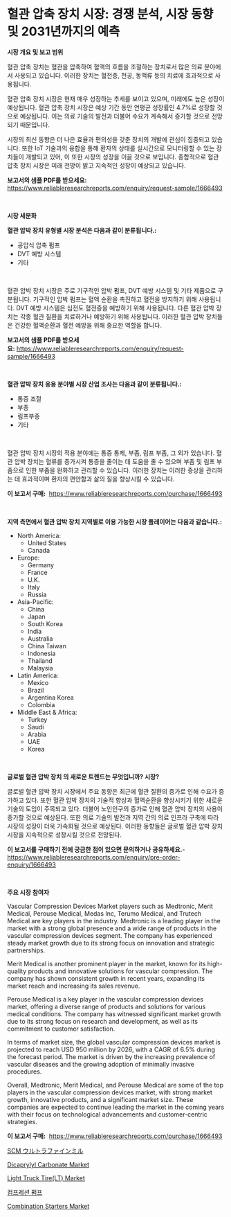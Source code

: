 <p><h1>혈관 압축 장치 시장: 경쟁 분석, 시장 동향 및 2031년까지의 예측</h1></p><p><strong>시장 개요 및 보고 범위</strong></p>
<p><p>혈관 압축 장치는 혈관을 압축하여 혈액의 흐름을 조절하는 장치로서 많은 의료 분야에서 사용되고 있습니다. 이러한 장치는 혈전증, 천공, 동맥류 등의 치료에 효과적으로 사용됩니다.</p><p>혈관 압축 장치 시장은 현재 매우 성장하는 추세를 보이고 있으며, 미래에도 높은 성장이 예상됩니다. 혈관 압축 장치 시장은 예상 기간 동안 연평균 성장률인 4.7%로 성장할 것으로 예상됩니다. 이는 의료 기술의 발전과 더불어 수요가 계속해서 증가할 것으로 전망되기 때문입니다.</p><p>시장의 최신 동향은 더 나은 효율과 편의성을 갖춘 장치의 개발에 관심이 집중되고 있습니다. 또한 IoT 기술과의 융합을 통해 환자의 상태를 실시간으로 모니터링할 수 있는 장치들이 개발되고 있어, 이 또한 시장의 성장을 이끌 것으로 보입니다. 종합적으로 혈관 압축 장치 시장은 미래 전망이 밝고 지속적인 성장이 예상되고 있습니다.</p></p>
<p><strong>보고서의 샘플 PDF를 받으세요:</strong> <a href="https://www.reliableresearchreports.com/enquiry/request-sample/1666493">https://www.reliableresearchreports.com/enquiry/request-sample/1666493</a></p>
<p>&nbsp;</p>
<p><strong>시장 세분화</strong></p>
<p><strong>혈관 압박 장치 유형별 시장 분석은 다음과 같이 분류됩니다.:</strong></p>
<p><ul><li>공압식 압축 펌프</li><li>DVT 예방 시스템</li><li>기타</li></ul></p>
<p>&nbsp;</p>
<p><p>혈관 압박 장치 시장은 주로 기구적인 압박 펌프, DVT 예방 시스템 및 기타 제품으로 구분됩니다. 기구적인 압박 펌프는 혈액 순환을 촉진하고 혈전을 방지하기 위해 사용됩니다. DVT 예방 시스템은 심전도 혈전증을 예방하기 위해 사용됩니다. 다른 혈관 압박 장치는 각종 혈관 질환을 치료하거나 예방하기 위해 사용됩니다. 이러한 혈관 압박 장치들은 건강한 혈액순환과 혈전 예방을 위해 중요한 역할을 합니다.</p></p>
<p><strong>보고서의 샘플 PDF를 받으세요:</strong>&nbsp;<a href="https://www.reliableresearchreports.com/enquiry/request-sample/1666493">https://www.reliableresearchreports.com/enquiry/request-sample/1666493</a></p>
<p>&nbsp;</p>
<p><strong> 혈관 압박 장치 응용 분야별 시장 산업 조사는 다음과 같이 분류됩니다.:</strong></p>
<p><ul><li>통증 조절</li><li>부종</li><li>림프부종</li><li>기타</li></ul></p>
<p>&nbsp;</p>
<p><p>혈관 압박 장치 시장의 적용 분야에는 통증 통제, 부좀, 림프 부좀, 그 외가 있습니다. 혈관 압박 장치는 혈류를 증가시켜 통증을 줄이는 데 도움을 줄 수 있으며 부좀 및 림프 부좀으로 인한 부좀을 완화하고 관리할 수 있습니다. 이러한 장치는 이러한 증상을 관리하는 데 효과적이며 환자의 편안함과 삶의 질을 향상시킬 수 있습니다.</p></p>
<p><strong>이 보고서 구매:</strong>&nbsp; <a href="https://www.reliableresearchreports.com/purchase/1666493">https://www.reliableresearchreports.com/purchase/1666493</a></p>
<p>&nbsp;</p>
<p><strong>지역 측면에서 혈관 압박 장치 지역별로 이용 가능한 시장 플레이어는 다음과 같습니다.:</strong></p>
<p><ul>
    <li>
        North America:
        <ul>
            <li>United States</li>
            <li>Canada</li>
        </ul>
    </li>
    <li>
        Europe:
        <ul>
            <li>Germany</li>
            <li>France</li>
            <li>U.K.</li>
            <li>Italy</li>
            <li>Russia</li>
        </ul>
    </li>
    <li>
        Asia-Pacific:
        <ul>
            <li>China</li>
            <li>Japan</li>
            <li>South Korea</li>
            <li>India</li>
            <li>Australia</li>
            <li>China Taiwan</li>
            <li>Indonesia</li>
            <li>Thailand</li>
            <li>Malaysia</li>
        </ul>
    </li>
    <li>
        Latin America:
        <ul>
            <li>Mexico</li>
            <li>Brazil</li>
            <li>Argentina Korea</li>
            <li>Colombia</li>
        </ul>
    </li>
    <li>
        Middle East & Africa:
        <ul>
            <li>Turkey</li>
            <li>Saudi</li>
            <li>Arabia</li>
            <li>UAE</li>
            <li>Korea</li>
        </ul>
    </li>
    </ul></p>
<p>&nbsp;</p>
<p><strong>글로벌 혈관 압박 장치 의 새로운 트렌드는 무엇입니까? 시장?</strong></p>
<p><p>글로벌 혈관 압박 장치 시장에서 주요 동향은 최근에 혈관 질환의 증가로 인해 수요가 증가하고 있다. 또한 혈관 압박 장치의 기술적 향상과 혈액순환을 향상시키기 위한 새로운 기술의 도입이 주목되고 있다. 더불어 노인인구의 증가로 인해 혈관 압박 장치의 사용이 증가할 것으로 예상된다. 또한 의료 기술의 발전과 지역 간의 의료 인프라 구축에 따라 시장의 성장이 더욱 가속화될 것으로 예상된다. 이러한 동향들은 글로벌 혈관 압박 장치 시장을 지속적으로 성장시킬 것으로 전망된다.</p></p>
<p><strong>이 보고서를 구매하기 전에 궁금한 점이 있으면 문의하거나 공유하세요.</strong>- <a href="https://www.reliableresearchreports.com/enquiry/pre-order-enquiry/1666493">https://www.reliableresearchreports.com/enquiry/pre-order-enquiry/1666493</a></p>
<p>&nbsp;</p>
<p><strong>주요 시장 참여자</strong></p>
<p><p>Vascular Compression Devices Market players such as Medtronic, Merit Medical, Perouse Medical, Medas Inc, Terumo Medical, and Trutech Medical are key players in the industry. Medtronic is a leading player in the market with a strong global presence and a wide range of products in the vascular compression devices segment. The company has experienced steady market growth due to its strong focus on innovation and strategic partnerships.</p><p>Merit Medical is another prominent player in the market, known for its high-quality products and innovative solutions for vascular compression. The company has shown consistent growth in recent years, expanding its market reach and increasing its sales revenue.</p><p>Perouse Medical is a key player in the vascular compression devices market, offering a diverse range of products and solutions for various medical conditions. The company has witnessed significant market growth due to its strong focus on research and development, as well as its commitment to customer satisfaction.</p><p>In terms of market size, the global vascular compression devices market is projected to reach USD 950 million by 2026, with a CAGR of 6.5% during the forecast period. The market is driven by the increasing prevalence of vascular diseases and the growing adoption of minimally invasive procedures.</p><p>Overall, Medtronic, Merit Medical, and Perouse Medical are some of the top players in the vascular compression devices market, with strong market growth, innovative products, and a significant market size. These companies are expected to continue leading the market in the coming years with their focus on technological advancements and customer-centric strategies.</p></p>
<p><strong>이 보고서 구매:</strong>&nbsp;&nbsp;<a href="https://www.reliableresearchreports.com/purchase/1666493">https://www.reliableresearchreports.com/purchase/1666493</a></p>
<p><p><a href="https://github.com/hilmi-2a/Market-Research-Report-List-1/blob/main/120415815111.md">SCM ウルトラファインミル</a></p><p><a href="https://flame-sidecar-702.notion.site/Dicaprylyl-Carbonate-Market-Research-Report-Forecasted-for-Period-from-2024-2031-by-Market-Type--eae4b9b0a82449b88331078efe86f3a9">Dicaprylyl Carbonate Market</a></p><p><a href="https://issuu.com/reportprime-2/docs/light-truck-tirelt-market-size-2030.pptx">Light Truck Tire(LT) Market</a></p><p><a href="https://github.com/BrettWeberrt8767765/Market-Research-Report-List-1/blob/main/592894714018.md">컴프레션 펌프</a></p><p><a href="https://view.publitas.com/reportprime-1/global-combination-starters-market-by-types-applications-and-major-players-with-regional-growth-rate-analysis-and-development-situation-from-2024-to-2031/">Combination Starters Market</a></p></p>
